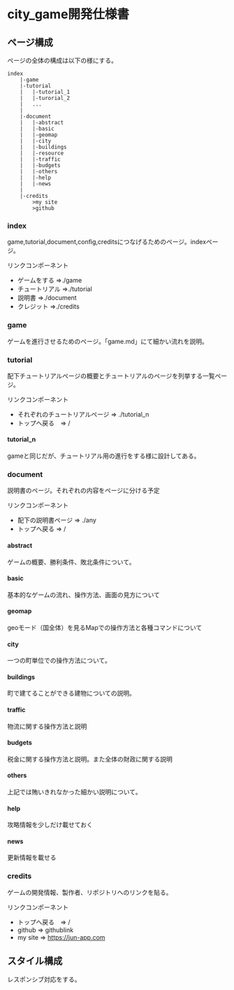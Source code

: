 # city_game開発仕様書

## ページ構成
ページの全体の構成は以下の様にする。

```
index
    |-game
    |-tutorial
    |   |-tutorial_1
    |   |-turorial_2
    |   ...
    |
    |-document
    |   |-abstract
    |   |-basic
    |   |-geomap
    |   |-city
    |   |-buildings
    |   |-resource
    |   |-traffic
    |   |-budgets
    |   |-others
    |   |-help
    |   |-news
    |
    |-credits
        >my site
        >github
```

### index
game,tutorial,document,config,creditsにつなげるためのページ。indexページ。

リンクコンポーネント
- ゲームをする =>./game
- チュートリアル =>./tutorial
- 説明書 =>./document
- クレジット =>./credits

### game
ゲームを進行させるためのページ。「game.md」にて細かい流れを説明。



### tutorial
配下チュートリアルページの概要とチュートリアルのページを列挙する一覧ページ。

リンクコンポーネント
- それぞれのチュートリアルページ => ./tutorial_n
- トップへ戻る　=> /


#### tutorial_n
gameと同じだが、チュートリアル用の進行をする様に設計してある。



### document
説明書のページ。それぞれの内容をページに分ける予定

リンクコンポーネント
- 配下の説明書ページ => ./any
- トップへ戻る => /


#### abstract
ゲームの概要、勝利条件、敗北条件について。


#### basic
基本的なゲームの流れ、操作方法、画面の見方について


#### geomap
geoモード（国全体）を見るMapでの操作方法と各種コマンドについて


#### city
一つの町単位での操作方法について。


#### buildings
町で建てることができる建物についての説明。


#### traffic
物流に関する操作方法と説明


#### budgets
税金に関する操作方法と説明。また全体の財政に関する説明


#### others
上記では賄いきれなかった細かい説明について。


#### help
攻略情報を少しだけ載せておく


#### news
更新情報を載せる



### credits
ゲームの開発情報、製作者、リポジトリへのリンクを貼る。

リンクコンポーネント
- トップへ戻る　=> /
- github => githublink
- my site => https://jun-app.com



## スタイル構成
レスポンシブ対応をする。





